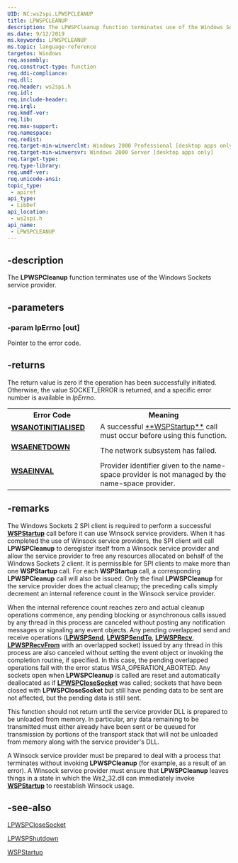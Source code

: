 ```yaml
---
UID: NC:ws2spi.LPWSPCLEANUP
title: LPWSPCLEANUP
description: The LPWSPCleanup function terminates use of the Windows Sockets service provider.
ms.date: 9/12/2019
ms.keywords: LPWSPCLEANUP
ms.topic: language-reference
targetos: Windows
req.assembly: 
req.construct-type: function
req.ddi-compliance: 
req.dll: 
req.header: ws2spi.h
req.idl: 
req.include-header: 
req.irql: 
req.kmdf-ver: 
req.lib: 
req.max-support: 
req.namespace: 
req.redist: 
req.target-min-winverclnt: Windows 2000 Professional [desktop apps only]
req.target-min-winversvr: Windows 2000 Server [desktop apps only]
req.target-type: 
req.type-library: 
req.umdf-ver: 
req.unicode-ansi: 
topic_type:
 - apiref
api_type:
 - LibDef
api_location:
 - ws2spi.h
api_name:
 - LPWSPCLEANUP
---
```


## -description
The **LPWSPCleanup** function terminates use of the Windows Sockets service provider.

## -parameters

### -param lpErrno [out]
Pointer to the error code.

## -returns
The return value is zero if the operation has been successfully initiated. Otherwise, the value SOCKET_ERROR is returned, and a specific error number is available in <i>lpErrno</i>.

<table>
<tr>
<th> Error Code </th>
<th>Meaning</th>
</tr>

<tr>
<td width="40%">
<dl>                                              
<dt><b><a href="https://docs.microsoft.com/en-us/windows/win32/winsock/windows-sockets-error-codes-2#WSANOTINITIALISED">WSANOTINITIALISED</a></b></dl>
</dl>
</td>
<td width="60%">
A successful <a href="https://docs.microsoft.com/en-us/windows/win32/api/ws2spi/nf-ws2spi-wspstartup">**WSPStartup**</a> call must occur before using this function.  
</td>
</tr>

<tr>
<td width="40%">
<dl>                                              
<dt><b><a href="https://docs.microsoft.com/en-us/windows/win32/winsock/windows-sockets-error-codes-2#WSAENETDOWN">WSAENETDOWN</a></b></dl>
</dl>
</td>
<td width="60%">
The network subsystem has failed.
</td>
</tr>

<tr>
<td width="40%">
<dl>                                              
<dt><b><a href="https://docs.microsoft.com/en-us/windows/win32/winsock/windows-sockets-error-codes-2#WSAEINVAL">WSAEINVAL</a></b></dl>
</dl>
</td>
<td width="60%">
Provider identifier given to the name-space provider is not managed by the name-space provider.
</td>
</tr>
</table>

## -remarks
The Windows Sockets 2 SPI client is required to perform a successful <a href="https://docs.microsoft.com/en-us/windows/win32/api/ws2spi/nf-ws2spi-wspstartup">**WSPStartup**</a> call before it can use Winsock service providers. When it has completed the use of Winsock service providers, the SPI client will call **LPWSPCleanup** to deregister itself from a Winsock service provider and allow the service provider to free any resources allocated on behalf of the Windows Sockets 2 client. It is permissible for SPI clients to make more than one **WSPStartup** call. For each **WSPStartup** call, a corresponding **LPWSPCleanup** call will also be issued. Only the final **LPWSPCleanup** for the service provider does the actual cleanup; the preceding calls simply decrement an internal reference count in the Winsock service provider.

When the internal reference count reaches zero and actual cleanup operations commence, any pending blocking or asynchronous calls issued by any thread in this process are canceled without posting any notification messages or signaling any event objects. Any pending overlapped send and receive operations (<a href="https://docs.microsoft.com/en-us/windows/win32/api/ws2spi/nc-ws2spi-lpwspsend">**LPWSPSend**</a>, <a href="https://docs.microsoft.com/en-us/windows/win32/api/ws2spi/nc-ws2spi-lpwspsendto">**LPWSPSendTo**</a>, <a href="https://docs.microsoft.com/en-us/windows/win32/api/ws2spi/nc-ws2spi-lpwsprecv">**LPWSPRecv**</a>, <a href="https://docs.microsoft.com/en-us/windows/win32/api/ws2spi/nc-ws2spi-lpwsprecvfrom">**LPWSPRecvFrom**</a> with an overlapped socket) issued by any thread in this process are also canceled without setting the event object or invoking the completion routine, if specified. In this case, the pending overlapped operations fail with the error status WSA_OPERATION_ABORTED. Any sockets open when **LPWSPCleanup** is called are reset and automatically deallocated as if <a href="https://docs.microsoft.com/en-us/windows/win32/api/ws2spi/nc-ws2spi-lpwspclosesocket">**LPWSPCloseSocket**</a> was called; sockets that have been closed with **LPWSPCloseSocket** but still have pending data to be sent are not affected, but the pending data is still sent.

This function should not return until the service provider DLL is prepared to be unloaded from memory. In particular, any data remaining to be transmitted must either already have been sent or be queued for transmission by portions of the transport stack that will not be unloaded from memory along with the service provider's DLL.

A Winsock service provider must be prepared to deal with a process that terminates without invoking **LPWSPCleanup** (for example, as a result of an error). A Winsock service provider must ensure that **LPWSPCleanup** leaves things in a state in which the Ws2_32.dll can immediately invoke <a href="https://docs.microsoft.com/en-us/windows/win32/api/ws2spi/nf-ws2spi-wspstartup">**WSPStartup**</a> to reestablish Winsock usage.

## -see-also
<a href="https://docs.microsoft.com/en-us/windows/win32/api/ws2spi/nc-ws2spi-lpwspclosesocket">LPWSPCloseSocket</a>

<a href="https://docs.microsoft.com/en-us/windows/win32/api/ws2spi/nc-ws2spi-lpwspshutdown">LPWSPShutdown</a>

<a href="https://docs.microsoft.com/en-us/windows/win32/api/ws2spi/nf-ws2spi-wspstartup">WSPStartup</a>
